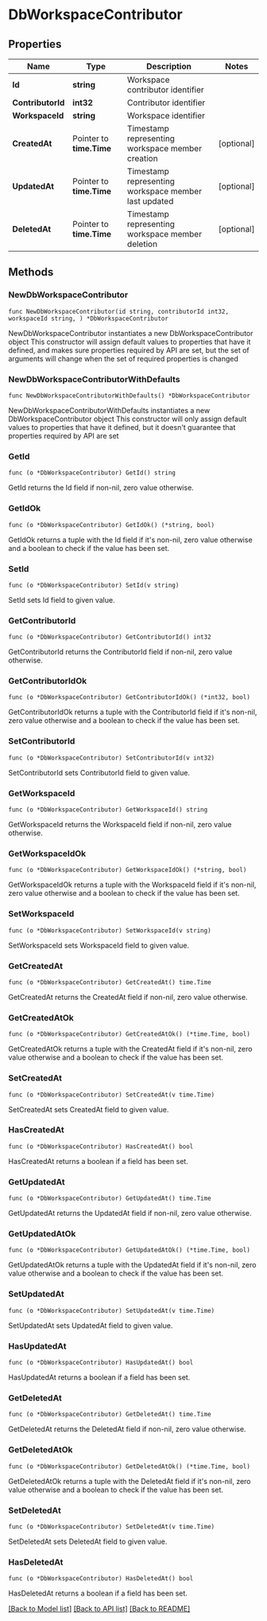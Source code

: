 # DbWorkspaceContributor

## Properties

Name | Type | Description | Notes
------------ | ------------- | ------------- | -------------
**Id** | **string** | Workspace contributor identifier | 
**ContributorId** | **int32** | Contributor identifier | 
**WorkspaceId** | **string** | Workspace identifier | 
**CreatedAt** | Pointer to **time.Time** | Timestamp representing workspace member creation | [optional] 
**UpdatedAt** | Pointer to **time.Time** | Timestamp representing workspace member last updated | [optional] 
**DeletedAt** | Pointer to **time.Time** | Timestamp representing workspace member deletion | [optional] 

## Methods

### NewDbWorkspaceContributor

`func NewDbWorkspaceContributor(id string, contributorId int32, workspaceId string, ) *DbWorkspaceContributor`

NewDbWorkspaceContributor instantiates a new DbWorkspaceContributor object
This constructor will assign default values to properties that have it defined,
and makes sure properties required by API are set, but the set of arguments
will change when the set of required properties is changed

### NewDbWorkspaceContributorWithDefaults

`func NewDbWorkspaceContributorWithDefaults() *DbWorkspaceContributor`

NewDbWorkspaceContributorWithDefaults instantiates a new DbWorkspaceContributor object
This constructor will only assign default values to properties that have it defined,
but it doesn't guarantee that properties required by API are set

### GetId

`func (o *DbWorkspaceContributor) GetId() string`

GetId returns the Id field if non-nil, zero value otherwise.

### GetIdOk

`func (o *DbWorkspaceContributor) GetIdOk() (*string, bool)`

GetIdOk returns a tuple with the Id field if it's non-nil, zero value otherwise
and a boolean to check if the value has been set.

### SetId

`func (o *DbWorkspaceContributor) SetId(v string)`

SetId sets Id field to given value.


### GetContributorId

`func (o *DbWorkspaceContributor) GetContributorId() int32`

GetContributorId returns the ContributorId field if non-nil, zero value otherwise.

### GetContributorIdOk

`func (o *DbWorkspaceContributor) GetContributorIdOk() (*int32, bool)`

GetContributorIdOk returns a tuple with the ContributorId field if it's non-nil, zero value otherwise
and a boolean to check if the value has been set.

### SetContributorId

`func (o *DbWorkspaceContributor) SetContributorId(v int32)`

SetContributorId sets ContributorId field to given value.


### GetWorkspaceId

`func (o *DbWorkspaceContributor) GetWorkspaceId() string`

GetWorkspaceId returns the WorkspaceId field if non-nil, zero value otherwise.

### GetWorkspaceIdOk

`func (o *DbWorkspaceContributor) GetWorkspaceIdOk() (*string, bool)`

GetWorkspaceIdOk returns a tuple with the WorkspaceId field if it's non-nil, zero value otherwise
and a boolean to check if the value has been set.

### SetWorkspaceId

`func (o *DbWorkspaceContributor) SetWorkspaceId(v string)`

SetWorkspaceId sets WorkspaceId field to given value.


### GetCreatedAt

`func (o *DbWorkspaceContributor) GetCreatedAt() time.Time`

GetCreatedAt returns the CreatedAt field if non-nil, zero value otherwise.

### GetCreatedAtOk

`func (o *DbWorkspaceContributor) GetCreatedAtOk() (*time.Time, bool)`

GetCreatedAtOk returns a tuple with the CreatedAt field if it's non-nil, zero value otherwise
and a boolean to check if the value has been set.

### SetCreatedAt

`func (o *DbWorkspaceContributor) SetCreatedAt(v time.Time)`

SetCreatedAt sets CreatedAt field to given value.

### HasCreatedAt

`func (o *DbWorkspaceContributor) HasCreatedAt() bool`

HasCreatedAt returns a boolean if a field has been set.

### GetUpdatedAt

`func (o *DbWorkspaceContributor) GetUpdatedAt() time.Time`

GetUpdatedAt returns the UpdatedAt field if non-nil, zero value otherwise.

### GetUpdatedAtOk

`func (o *DbWorkspaceContributor) GetUpdatedAtOk() (*time.Time, bool)`

GetUpdatedAtOk returns a tuple with the UpdatedAt field if it's non-nil, zero value otherwise
and a boolean to check if the value has been set.

### SetUpdatedAt

`func (o *DbWorkspaceContributor) SetUpdatedAt(v time.Time)`

SetUpdatedAt sets UpdatedAt field to given value.

### HasUpdatedAt

`func (o *DbWorkspaceContributor) HasUpdatedAt() bool`

HasUpdatedAt returns a boolean if a field has been set.

### GetDeletedAt

`func (o *DbWorkspaceContributor) GetDeletedAt() time.Time`

GetDeletedAt returns the DeletedAt field if non-nil, zero value otherwise.

### GetDeletedAtOk

`func (o *DbWorkspaceContributor) GetDeletedAtOk() (*time.Time, bool)`

GetDeletedAtOk returns a tuple with the DeletedAt field if it's non-nil, zero value otherwise
and a boolean to check if the value has been set.

### SetDeletedAt

`func (o *DbWorkspaceContributor) SetDeletedAt(v time.Time)`

SetDeletedAt sets DeletedAt field to given value.

### HasDeletedAt

`func (o *DbWorkspaceContributor) HasDeletedAt() bool`

HasDeletedAt returns a boolean if a field has been set.


[[Back to Model list]](../README.md#documentation-for-models) [[Back to API list]](../README.md#documentation-for-api-endpoints) [[Back to README]](../README.md)


